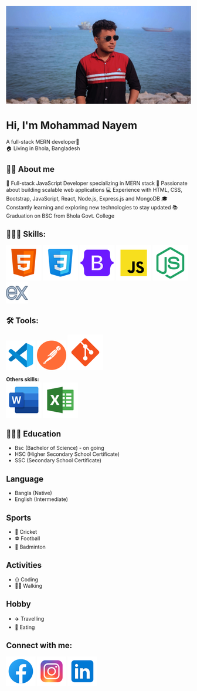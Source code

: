 ![Mohammad Nayem](./img/edited.png)
# Hi, I'm Mohammad Nayem
A full-stack MERN developer🌌 <br>
🏠 Living in Bhola, Bangladesh <br>
 ## 👨‍🏫 About me
 🌟 Full-stack JavaScript Developer specializing in MERN stack
🚀 Passionate about building scalable web applications
💻 Experience with HTML, CSS, Bootstrap, JavaScript, React, Node.js, Express.js and MongoDB
🎓 Constantly learning and exploring new technologies to stay updated
📚 Graduation on BSC from Bhola Govt. College
 ## 👨🏽‍💻 Skills:
 ![HTML](./img/html.svg)
 ![CSS](./img/css.svg)
 ![Bootstrap](./img/bootstrap.svg)
 ![Javascript](./img/js.svg)
 ![Node js](./img/node.svg)
 ![Express js](./img/express.svg) <br>

 ## 🛠️ Tools:
  ![Vs Code](./img/vs-code.svg)
  ![Postman](./img/postman.svg) 
  ![Git and Github](./img/git-icon.svg) <br>

**Others skills:** <br>
![MS Office](./img/office.svg)
![MS Excel](./img/excel.svg)

## 👨🏻‍🎓 Education
* Bsc (Bachelor of Science) - on going
* HSC (Higher Secondary School Certificate)
* SSC (Secondary School Certificate)

## Language
* Bangla (Native)  
* English (Intermediate)

## Sports
* 🏏 Cricket
* ⚽ Football
* 🏸 Badminton

## Activities
* {} Coding
*  🚶‍♂️ Walking

## Hobby
* ✈️ Travelling
* 🍦 Eating

## Connect with me:
 <a href="https://www.facebook.com/nayemalways/" target="_blank"><img src="./img/fb.svg" alt="Facebook"></a>
 <a href="https://www.instagram.com/nayemalways/" target="_blank"><img src="./img/insta6.svg" alt="Instagram"></a>
 <a href="https://www.linkedin.com/in/nayemalways/" target="_blank"><img src="./img/linkedin.svg" alt="Linkedin"></a>



























